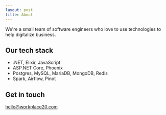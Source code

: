```yaml
---
layout: post
title: About
---
```


We're a small team of software engineers who love to use technologies to help digitalize business.  

## Our tech stack

* .NET, Elixir, JavaScript
* ASP.NET Core, Phoenix
* Postgres, MySQL, MariaDB, MongoDB, Redis
* Spark, Airflow, Pinot

## Get in touch
hello@workplace20.com
